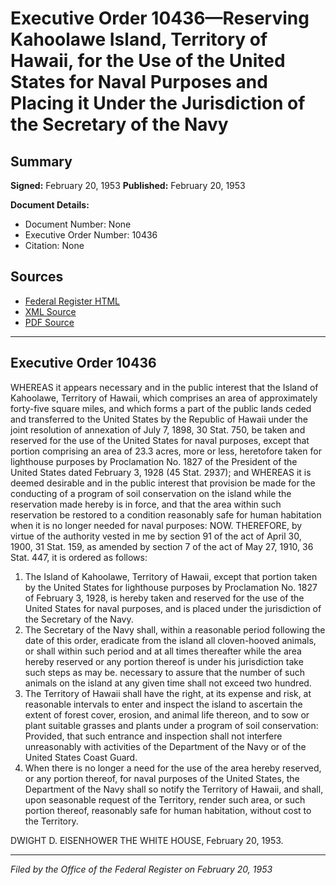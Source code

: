 # Executive Order 10436—Reserving Kahoolawe Island, Territory of Hawaii, for the Use of the United States for Naval Purposes and Placing it Under the Jurisdiction of the Secretary of the Navy

## Summary

**Signed:** February 20, 1953
**Published:** February 20, 1953

**Document Details:**
- Document Number: None
- Executive Order Number: 10436
- Citation: None

## Sources
- [Federal Register HTML](https://www.presidency.ucsb.edu/documents/executive-order-10436-reserving-kahoolawe-island-territory-hawaii-for-the-use-the-united)
- [XML Source](None)
- [PDF Source](None)

---

## Executive Order 10436

WHEREAS it appears necessary and in the public interest that the Island of Kahoolawe, Territory of Hawaii, which comprises an area of approximately forty-five square miles, and which forms a part of the public lands ceded and transferred to the United States by the Republic of Hawaii under the joint resolution of annexation of July 7, 1898, 30 Stat. 750, be taken and reserved for the use of the United States for naval purposes, except that portion comprising an area of 23.3 acres, more or less, heretofore taken for lighthouse purposes by Proclamation No. 1827 of the President of the United States dated February 3, 1928 (45 Stat. 2937); and
WHEREAS it is deemed desirable and in the public interest that provision be made for the conducting of a program of soil conservation on the island while the reservation made hereby is in force, and that the area within such reservation be restored to a condition reasonably safe for human habitation when it is no longer needed for naval purposes:
NOW. THEREFORE, by virtue of the authority vested in me by section 91 of the act of April 30, 1900, 31 Stat. 159, as amended by section 7 of the act of May 27, 1910, 36 Stat. 447, it is ordered as follows:
1. The Island of Kahoolawe, Territory of Hawaii, except that portion taken by the United States for lighthouse purposes by Proclamation No. 1827 of February 3, 1928, is hereby taken and reserved for the use of the United States for naval purposes, and is placed under the jurisdiction of the Secretary of the Navy.
2. The Secretary of the Navy shall, within a reasonable period following the date of this order, eradicate from the island all cloven-hooved animals, or shall within such period and at all times thereafter while the area hereby reserved or any portion thereof is under his jurisdiction take such steps as may be. necessary to assure that the number of such animals on the island at any given time shall not exceed two hundred.
3. The Territory of Hawaii shall have the right, at its expense and risk, at reasonable intervals to enter and inspect the island to ascertain the extent of forest cover, erosion, and animal life thereon, and to sow or plant suitable grasses and plants under a program of soil conservation: Provided, that such entrance and inspection shall not interfere unreasonably with activities of the Department of the Navy or of the United States Coast Guard.
4. When there is no longer a need for the use of the area hereby reserved, or any portion thereof, for naval purposes of the United States, the Department of the Navy shall so notify the Territory of Hawaii, and shall, upon seasonable request of the Territory, render such area, or such portion thereof, reasonably safe for human habitation, without cost to the Territory.

DWIGHT D. EISENHOWER
THE WHITE HOUSE,
February 20, 1953.

---

*Filed by the Office of the Federal Register on February 20, 1953*

